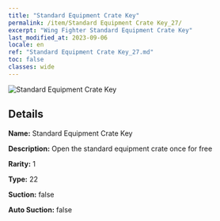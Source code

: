 ```yaml
---
title: "Standard Equipment Crate Key"
permalink: /item/Standard Equipment Crate Key_27/
excerpt: "Wing Fighter Standard Equipment Crate Key"
last_modified_at: 2023-09-06
locale: en
ref: "Standard Equipment Crate Key_27.md"
toc: false
classes: wide
---
```



 ![Standard Equipment Crate Key](/images/item/Standard_Equipment_Crate_Key_p.png)



## Details

 **Name:** Standard Equipment Crate Key 

 **Description:** Open the standard equipment crate once for free

 **Rarity:** 1 

 **Type:** 22 

 **Suction:** false 

 **Auto Suction:** false 


